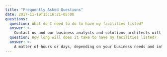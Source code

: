 ```yaml
---
title: "Frequently Asked Questions"
date: 2017-11-19T13:16:21-05:00
questions:
  question: What do I need to do to have my facilities listed?
  answer: >-
    Contact us and our business analysts and solutions architects will get it done for you. That's it.
  question: How long will does it take to have my facilities listed?
  answer: >-
    A matter of hours or days, depending on your business needs and integration requirements.
---
```

